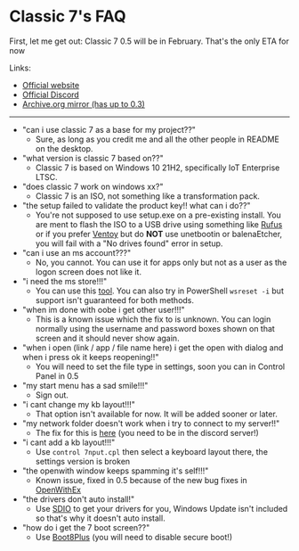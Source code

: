 # Classic 7's FAQ
First, let me get out: Classic 7 0.5 will be in February. That's the only ETA for now

Links:
- [Official website](https://classic7.lol)
- [Official Discord](https://discord.com/invite/Hr7tC837ZW)
- [Archive.org mirror (has up to 0.3)](https://archive.org/details/classic7-0.1)

---
- "can i use classic 7 as a base for my project??"
   - Sure, as long as you credit me and all the other people in README on the desktop.
- "what version is classic 7 based on??"
   - Classic 7 is based on Windows 10 21H2, specifically IoT Enterprise LTSC.
- "does classic 7 work on windows xx?"
   - Classic 7 is an ISO, not something like a transformation pack. 
- "the setup failed to validate the product key!! what can i do??"
   - You're not supposed to use setup.exe on a pre-existing install. You are ment to flash the ISO to a USB drive using something like [Rufus](https://rufus.ie/en/) or if you prefer [Ventoy](https://www.ventoy.net/en/index.html) but do **NOT** use unetbootin or balenaEtcher, you will fail with a "No drives found" error in setup.
- "can i use an ms account???"
   - No, you cannot. You can use it for apps only but not as a user as the logon screen does not like it.
- "i need the ms store!!!"
   - You can use this [tool](https://github.com/kkkgo/LTSC-Add-MicrosoftStore). You can also try in PowerShell `wsreset -i` but support isn't guaranteed for both methods.
- "when im done with oobe i get other user!!!"
   - This is a known issue which the fix to is unknown. You can login normally using the username and password boxes shown on that screen and it should never show again.
- "when i open (link / app / file name here) i get the open with dialog and when i press ok it keeps reopening!!"
   - You will need to set the file type in settings, soon you can in Control Panel in 0.5
- "my start menu has a sad smile!!!"
   - Sign out.
- "i cant change my kb layout!!!"
   - That option isn't available for now. It will be added sooner or later.
- "my network folder doesn't work when i try to connect to my server!!"
   - The fix for this is [here](https://discord.com/channels/1208574240136233030/1300805238248443984/1300825643658776688) (you need to be in the discord server!)
- "i cant add a kb layout!!!"
   - Use `control 7nput.cpl` then select a keyboard layout there, the settings version is broken
- "the openwith window keeps spamming it's self!!!"
   - Known issue, fixed in 0.5 because of the new bug fixes in [OpenWithEx](https://github.com/aubymori/OpenWithEx)
- "the drivers don't auto install!"
  - Use [SDIO](https://www.glenn.delahoy.com/snappy-driver-installer-origin/) to get your drivers for you, Windows Update isn't included so that's why it doesn't auto install.
- "how do i get the 7 boot screen??"
   - Use [Boot8Plus](https://github.com/teknixstuff/misc-files/releases/download/Boot8Plus-v1.5.2/Boot8Plus.v1.5.2.zip) (you will need to disable secure boot!)
